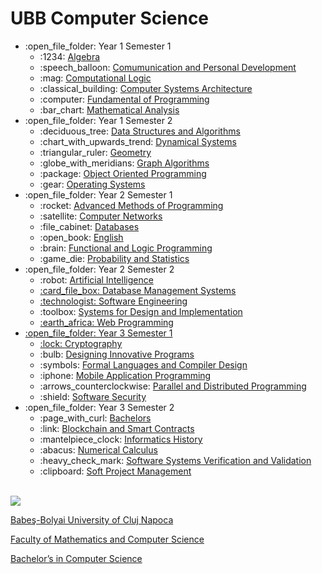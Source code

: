# UBB Computer Science
<ul>
  <li>:open_file_folder: Year 1 Semester 1
    <ul>
      <li> :1234:
        <a href="https://github.com/dragoscrisan7/Univeristy/tree/main/UBB-CS/Year1/Sem1/Algebra"> 
          Algebra 
        </a>
      </li>
      <li> :speech_balloon:
        <a href="https://github.com/dragoscrisan7/Univeristy/tree/main/UBB-CS/Year1/Sem1/Communication%20and%20Personal%20Development"> 
          Comumunication and Personal Development
        </a>
      </li>
      <li> :mag:
        <a href="https://github.com/dragoscrisan7/Univeristy/tree/main/UBB-CS/Year1/Sem1/Computation%20Logic"> 
          Computational Logic 
        </a>
      </li>
      <li> :classical_building:
        <a href="https://github.com/dragoscrisan7/Univeristy/tree/main/UBB-CS/Year1/Sem1/Computer%20Systems%20Architecture"> 
          Computer Systems Architecture 
        </a>
      </li>
      <li> :computer:
        <a href="https://github.com/dragoscrisan7/Univeristy/tree/main/UBB-CS/Year1/Sem1/Fundamentals%20of%20Programming"> 
          Fundamental of Programming 
        </a>
      </li>
      <li> :bar_chart:
        <a href="https://github.com/dragoscrisan7/Univeristy/tree/main/UBB-CS/Year1/Sem1/Mathematical%20Analysis"> 
          Mathematical Analysis
        </a>
      </li>
    </ul>
  </li>
  <li>:open_file_folder: Year 1 Semester 2
    <ul>
      <li> :deciduous_tree:
        <a href="https://github.com/dragoscrisan7/Univeristy/tree/main/UBB-CS/Year1/Sem2/Data%20Structures%20and%20Algorithms"> 
          Data Structures and Algorithms 
        </a>
      </li>
      <li> :chart_with_upwards_trend:
        <a href="https://github.com/dragoscrisan7/Univeristy/tree/main/UBB-CS/Year1/Sem2/Dynamical%20Systems"> 
          Dynamical Systems 
        </a>
      </li>
      <li> :triangular_ruler:
        <a href="https://github.com/dragoscrisan7/Univeristy/tree/main/UBB-CS/Year1/Sem2/Geometry"> 
          Geometry
        </a>
      </li>
      <li> :globe_with_meridians:
        <a href="https://github.com/dragoscrisan7/Univeristy/tree/main/UBB-CS/Year1/Sem2/Graph%20Algorithms"> 
          Graph Algorithms 
        </a>
      </li>
      <li> :package:
         <a href="https://github.com/dragoscrisan7/Univeristy/tree/main/UBB-CS/Year1/Sem2/Object%20Oriented%20Programming"> 
           Object Oriented Programming
        </a>
      </li>
      <li> :gear:
         <a href="https://github.com/dragoscrisan7/Univeristy/tree/main/UBB-CS/Year1/Sem2/Operating%20Systems"> 
           Operating Systems
        </a>
      </li>
    </ul>
  </li>
  <li>:open_file_folder: Year 2 Semester 1
    <ul>
      <li>  :rocket:
        <a href="https://github.com/dragoscrisan7/Univeristy/tree/main/UBB-CS/Year2/Sem1/Advanced%20Methods%20of%20Programming"> 
          Advanced Methods of Programming
        </a>
      </li>
      <li> :satellite:
        <a href="https://github.com/dragoscrisan7/Univeristy/tree/main/UBB-CS/Year2/Sem1/Computer%20Networks"> 
          Computer Networks 
        </a>
      </li>
      <li> :file_cabinet:
        <a href="https://github.com/dragoscrisan7/Univeristy/tree/main/UBB-CS/Year2/Sem1/Databases"> 
          Databases 
        </a>
      </li>
      <li> :open_book:
        <a href="https://github.com/dragoscrisan7/Univeristy/tree/main/UBB-CS/Year2/Sem1/English"> 
          English
        </a>
      </li>
      <li> :brain:
        <a href="https://github.com/dragoscrisan7/Univeristy/tree/main/UBB-CS/Year2/Sem1/Functional%20and%20Logical%20Programming"> 
          Functional and Logic Programming 
        </a>
      </li>
      <li> :game_die:
        <a href="https://github.com/dragoscrisan7/Univeristy/tree/main/UBB-CS/Year2/Sem1/Probability%20and%20Statistics"> 
          Probability and Statistics
        </a>
      </li>
    </ul>
  </li>
  <li>:open_file_folder: Year 2 Semester 2
    <ul>
      <li> :robot:
        <a href="https://github.com/dragoscrisan7/Univeristy/tree/main/UBB-CS/Year2/Sem2/Artificial%20Intelligence">
          Artificial Intelligence
      </li>
      <li> :card_file_box:
        <a href="https://github.com/dragoscrisan7/Univeristy/tree/main/UBB-CS/Year2/Sem2/Database%20Management%20Systems">
          Database Management Systems
      </li>
      <li> :technologist:
        <a href="https://github.com/dragoscrisan7/Univeristy/tree/main/UBB-CS/Year2/Sem2/Software%20Engineering">
          Software Engineering
        </a>
      </li>
      <li> :toolbox:
        <a href="https://github.com/dragoscrisan7/Univeristy/tree/main/UBB-CS/Year2/Sem2/Systems%20for%20Design%20and%20Implementation">
          Systems for Design and Implementation
      </li>
      <li> :earth_africa:
        <a href="https://github.com/dragoscrisan7/Univeristy/tree/main/UBB-CS/Year2/Sem2/Web%20Programming">
          Web Programming
      </li>
    </ul>
  </li>
  <li>:open_file_folder: Year 3 Semester 1
    <ul>
      <li> :lock:
        <a href="https://github.com/dragoscrisan7/Univeristy/tree/main/UBB-CS/Year3/Sem1/Cryotography">
          Cryptography
        </a>
      </li>
      <li> :bulb:
        <a href="https://github.com/dragoscrisan7/Univeristy/tree/main/UBB-CS/Year3/Sem1/DIP">
          Designing Innovative Programs
        </a>
      </li>
      <li> :symbols:
        <a href="https://github.com/dragoscrisan7/Univeristy/tree/main/UBB-CS/Year3/Sem1/FLCD">
          Formal Languages and Compiler Design
        </a>
      </li>
      <li> :iphone:
        <a href="https://github.com/dragoscrisan7/Univeristy/tree/main/UBB-CS/Year3/Sem1/Mobile">
          Mobile Application Programming
        </a>
      </li>
      <li> :arrows_counterclockwise:
        <a href="https://github.com/dragoscrisan7/Univeristy/tree/main/UBB-CS/Year3/Sem1/Paralel%20and%20Distributed%20Programming">
          Parallel and Distributed Programming
        </a>
      </li>
      <li> :shield:
        <a href="https://github.com/dragoscrisan7/Univeristy/tree/main/UBB-CS/Year3/Sem1/Software%20Security">
          Software Security
        </a>
      </li>
    </ul>
  </li>
  <li>:open_file_folder: Year 3 Semester 2
    <ul>
      <li> :page_with_curl:
        <a href="https://github.com/dragoscrisan7/Univeristy/tree/main/UBB-CS/Year3/Sem2/Bachelors">
          Bachelors
        </a>
      </li>
      <li> :link:
        <a href="https://github.com/dragoscrisan7/Univeristy/tree/main/UBB-CS/Year3/Sem2/Blockchain%20Smart%20Contracts">
          Blockchain and Smart Contracts
        </a>
      </li>
      <li> :mantelpiece_clock:
        <a href="https://github.com/dragoscrisan7/Univeristy/tree/main/UBB-CS/Year3/Sem2/Informatics%20History">
          Informatics History
        </a>
      </li>
      <li> :abacus:
        <a href="https://github.com/dragoscrisan7/Univeristy/tree/main/UBB-CS/Year3/Sem2/Numerical%20Calculus">
          Numerical Calculus
        </a>
      </li>
      <li> :heavy_check_mark:
        <a href="https://github.com/dragoscrisan7/Univeristy/tree/main/UBB-CS/Year3/Sem2/SSVV">
          Software Systems Verification and Validation
        </a>
      </li>
      <li> :clipboard:
        <a href="https://github.com/dragoscrisan7/Univeristy/tree/main/UBB-CS/Year3/Sem2/Soft%20Project%20Management">
          Soft Project Management
        </a>
      </li>
    </ul>
  </li>
</ul>

<br>
<img src="https://www.google.com/imgres?q=ubb%20faculty%20of%20mathematics%20and%20informatics&imgurl=https%3A%2F%2Fwww.cs.ubbcluj.ro%2Fwp-content%2Fthemes%2FCSUBB%2Fimages%2Flogo_en.png&imgrefurl=https%3A%2F%2Fwww.cs.ubbcluj.ro%2Fen%2F&docid=4T7O9f9sxwIWpM&tbnid=AKdSeKUHWh6sxM&vet=12ahUKEwjCt_-YrOiGAxW_g_0HHQ5SCfgQM3oECBsQAA..i&w=1880&h=320&hcb=2&ved=2ahUKEwjCt_-YrOiGAxW_g_0HHQ5SCfgQM3oECBsQAA" />
<a href="http://www.cs.ubbcluj.ro">
<p> Babeş-Bolyai University of Cluj Napoca </p>
<p> Faculty of Mathematics and Computer Science </p>
<p> Bachelor’s in Computer Science </p>
</a>
<br>
